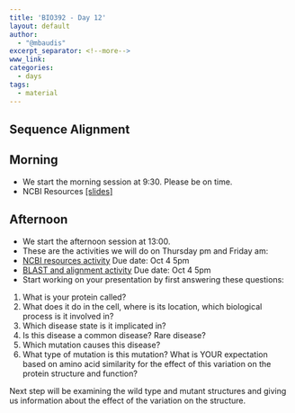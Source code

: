 ```yaml
---
title: 'BIO392 - Day 12'
layout: default
author:
  - "@mbaudis"
excerpt_separator: <!--more-->
www_link: 
categories:
  - days
tags:
  - material
---
```


## Sequence Alignment

<!--more-->
## Morning
- We start the morning session at 9:30. Please be on time.
 - NCBI Resources [[slides]](https://github.com/compbiozurich/UZH-BIO392/blob/master/course-material/2019/bio392_oct4slides.pdf)
 
## Afternoon
- We start the afternoon session at 13:00. 
- These are the activities we will do on Thursday pm and Friday am:
- [NCBI resources activity](https://github.com/compbiozurich/UZH-BIO392/blob/master/course-material/2019/Oct4_activity.pdf) Due date: Oct 4 5pm
- [BLAST and alignment activity](https://github.com/compbiozurich/UZH-BIO392/blob/master/course-material/2019/foxp2lab.pdf) Due date: Oct 4 5pm
- Start working on your presentation by first answering these questions:
1. What is your protein called?
2. What does it do in the cell, where is its location, which biological process is it involved in?
3. Which disease state is it implicated in? 
4. Is this disease a common disease? Rare disease? 
5. Which mutation causes this disease?
6. What type of mutation is this mutation? What is YOUR expectation based on amino acid similarity for the effect of this variation on the protein structure and function?

Next step will be examining the wild type and mutant structures and giving us information about the effect of the variation on the structure.

